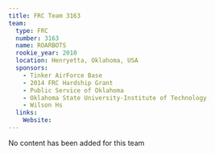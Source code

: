 ```yaml
---
title: FRC Team 3163
team:
  type: FRC
  number: 3163
  name: ROARBOTS
  rookie_year: 2010
  location: Henryetta, Oklahoma, USA
  sponsors:
    - Tinker AirForce Base
    - 2014 FRC Hardship Grant
    - Public Service of Oklahoma
    - Oklahoma State University-Institute of Technology
    - Wilson Hs
  links:
    Website: 
---
```

No content has been added for this team